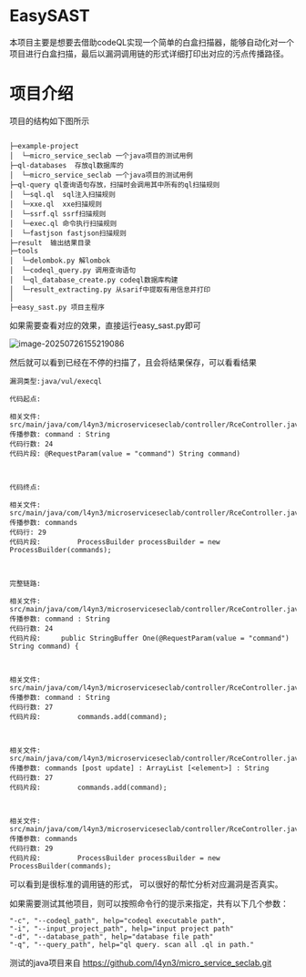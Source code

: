 # EasySAST

​	本项目主要是想要去借助codeQL实现一个简单的白盒扫描器，能够自动化对一个项目进行白盒扫描，最后以漏洞调用链的形式详细打印出对应的污点传播路径。

# 项目介绍

项目的结构如下图所示

```

├─example-project
│  └─micro_service_seclab 一个java项目的测试用例
├─ql-databases  存放ql数据库的
│  └─micro_service_seclab 一个java项目的测试用例
├─ql-query ql查询语句存放，扫描时会调用其中所有的ql扫描规则
│  └─sql.ql  sql注入扫描规则
│  └─xxe.ql  xxe扫描规则
│  └─ssrf.ql ssrf扫描规则
│  └─exec.ql 命令执行扫描规则
│  └─fastjson fastjson扫描规则
├─result  输出结果目录
├─tools
│  └─delombok.py 解lombok
│  └─codeql_query.py 调用查询语句
│  └─ql_database_create.py codeql数据库构建
│  └─result_extracting.py 从sarif中提取有用信息并打印
│
├─easy_sast.py 项目主程序

```

如果需要查看对应的效果，直接运行easy_sast.py即可

![image-20250726155219086](C:/Users/ASUS/AppData/Roaming/Typora/typora-user-images/image-20250726155219086.png)

然后就可以看到已经在不停的扫描了，且会将结果保存，可以看看结果

```
漏洞类型:java/vul/execql

代码起点:

相关文件: src/main/java/com/l4yn3/microserviceseclab/controller/RceController.java
传播参数: command : String
代码行数: 24
代码片段: @RequestParam(value = "command") String command)



代码终点:

相关文件: src/main/java/com/l4yn3/microserviceseclab/controller/RceController.java
传播参数: commands
代码行: 29
代码片段:         ProcessBuilder processBuilder = new ProcessBuilder(commands);



完整链路:

相关文件: src/main/java/com/l4yn3/microserviceseclab/controller/RceController.java
传播参数: command : String
代码行数: 24
代码片段:     public StringBuffer One(@RequestParam(value = "command") String command) {



相关文件: src/main/java/com/l4yn3/microserviceseclab/controller/RceController.java
传播参数: command : String
代码行数: 27
代码片段:         commands.add(command);



相关文件: src/main/java/com/l4yn3/microserviceseclab/controller/RceController.java
传播参数: commands [post update] : ArrayList [<element>] : String
代码行数: 27
代码片段:         commands.add(command);



相关文件: src/main/java/com/l4yn3/microserviceseclab/controller/RceController.java
传播参数: commands
代码行数: 29
代码片段:         ProcessBuilder processBuilder = new ProcessBuilder(commands);
```

可以看到是很标准的调用链的形式， 可以很好的帮忙分析对应漏洞是否真实。

如果需要测试其他项目，则可以按照命令行的提示来指定，共有以下几个参数：

```
"-c", "--codeql_path", help="codeql executable path", 
"-i", "--input_project_path", help="input project path"
"-d", "--database_path", help="database file path"
"-q", "--query_path", help="ql query. scan all .ql in path."
```

测试的java项目来自 https://github.com/l4yn3/micro_service_seclab.git